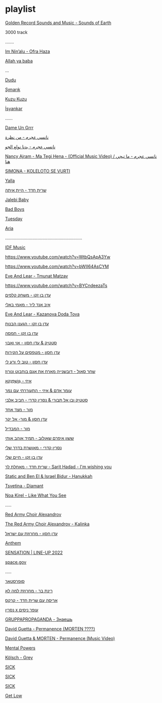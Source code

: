 # playlist


[Golden Record Sounds and Music - Sounds of Earth
](https://science.nasa.gov/mission/voyager/golden-record-contents/sounds/)


3000 track

.......

[ Im Nin’alu - Ofra Haza](https://www.youtube.com/watch?v=ZRnzTTYk7_Q)


[Allah ya baba](https://www.youtube.com/watch?v=0-6k2Cd5hVE)


...

[Dudu](https://www.youtube.com/watch?v=SCZgGVqVsbY)

[Şımarık](https://www.youtube.com/watch?v=cpp69ghR1IM)

[Kuzu Kuzu](https://www.youtube.com/watch?v=NAHRpEqgcL4) 

[ İsyankar](https://www.youtube.com/watch?v=Nb4G-O1LHhc)

......


[Dame Un Grrr](https://www.youtube.com/watch?v=vuMyYFvnTXg)

[ نانسي عجرم - من نظرة](https://www.youtube.com/watch?v=UFn1-pTQ85s)

[‏نانسي عجرم - بدنا نولع الجو](https://www.youtube.com/watch?v=iOP9PYLICK8)


[ Nancy Ajram - Ma Tegi Hena - (Official Music Video) / نانسي عجرم - ما تيجي هنا
](https://www.youtube.com/watch?v=UBBxGHvjNFM)

[SIMONA - KOLELOTO SE VURTI](https://www.youtube.com/watch?v=op9mC4j0PJM) 

[Yalla](https://www.youtube.com/watch?v=i7wveOu5hkQ)

[שרית חדד - היית איתה ](https://www.youtube.com/watch?v=duqK735HJyI)

[Jalebi Baby](https://www.youtube.com/watch?v=IFtwhMK64H8)

[Bad Boys](https://www.youtube.com/watch?v=6ttobrfMnyQ)

[Tuesday](https://www.youtube.com/watch?v=Y1_VsyLAGuk)

[Aria](https://www.youtube.com/watch?v=QZk3WKJc1ME)

..............................................................

 [IDF Music](https://www.youtube.com/playlist?list=PLObnKQho8o8NSEiGqPA0Ie0Upm4EFaKFp)

https://www.youtube.com/watch?v=WtbQsApA3Yw

https://www.youtube.com/watch?v=bWII64AsCYM

[Eve And Lear - Tmunat Matzav](https://www.youtube.com/watch?v=4BdWE5YQTmE)

https://www.youtube.com/watch?v=BYCndeezaTs

[ עדן בן זקן - משחק קלפים](https://www.youtube.com/watch?v=0uPx3_zaA50)


[איב אנד ליר - מאמי באלי](https://www.youtube.com/watch?v=CPF8OUF3dG4 )



[ Eve And Lear - Kazanova Doda Tova](https://www.youtube.com/watch?v=iIE267YyI44)

[עדן בן זקן - הגענו הבנות](https://www.youtube.com/watch?v=MbfNHvxwu_c)

[עדן בן זקן - חמסה ](https://www.youtube.com/watch?v=b3QTszIIMJs)

[סטטיק & עדן חסון - אוי ואבוי](https://www.youtube.com/watch?v=4X0XpX2RXks
) 

[עדן חסון - מטפסים על הקירות](https://www.youtube.com/watch?v=L2UV08m0DqY)


[ עדן חסון - טוב לי ורע לי](https://www.youtube.com/watch?v=5mCDA-TmeAY) 

 [שחר סאול - דובשנייה מארח את אגם בוחבוט ונורוז](https://www.youtube.com/watch?v=0aoNAe3BhAg)

[איזי - גֻּושְׁפַּנְקָא](https://www.youtube.com/watch?v=o8ArEYZ9G4Y)

[עומר אדם & איזי - התעוררתי עם נמר](https://www.youtube.com/watch?v=ucnJWiWFGaQ)
  
[סטטיק ובן אל תבורי & נסרין קדרי - חביב אלבי](https://www.youtube.com/watch?v=lYfrKmEYpdA)

[מור - מצד אחד](https://www.youtube.com/watch?v=PGRrq4yP0hw)

[עדן חסון & מור- אל יקר](https://www.youtube.com/watch?v=QsQsgv1PhNU) 

[מור - המבדיל](https://www.youtube.com/watch?v=S_at_rFif8k)

[ששון איפרם שאולוב - תמיד אוהב אותי ](https://www.youtube.com/watch?v=rgSvk335zis)

[נסרין קדרי - מאושרת בדרך שלי](https://www.youtube.com/watch?v=ZUE6L63C68k) 

[עדן בן זקן - חיים שלי](https://www.youtube.com/watch?v=qEEzKfGa1oY)


[שרית חדד - מאחלת לך - Sarit Hadad - I'm wishing you](https://www.youtube.com/watch?v=7QkhkMRWb28)


[Static and Ben El & Israel Bidur - Hanukkah](https://www.youtube.com/watch?v=P_mo8YCUEgw )

[Tsvetina - Diamant](https://www.youtube.com/watch?v=X8-P5OYKVH0 )

 [Noa Kirel - Like What You See](https://www.youtube.com/watch?v=_dpNA4LOv14)


.....

[ Red Army Choir Alexandrov
](https://www.youtube.com/@RedArmyChoirAlexandrov/videos)

[ The Red Army Choir Alexandrov - Kalinka](https://www.youtube.com/watch?v=oCc7ySI9YMw)


[ עדן חסון - מחרוזת עם ישראל](https://www.youtube.com/watch?v=GwEm2r9sZpE)


 [Anthem](https://www.youtube.com/watch?v=M-6E_aaaqPM)

 [ SENSATION | LINE-UP 2022](https://www.youtube.com/watch?v=icl9tp2YDhg)


[space.gov](https://www.youtube.com/@TeamSpaceIL)


.....


[סופרסטאר](https://www.youtube.com/watch?v=1oeubF55EOA)
 
  [רינת בר - מחרוזת למה לא](https://www.youtube.com/watch?v=5Ac4_6nFZ2M )

[אריסה עם שרית חדד - קרקס ](https://www.youtube.com/watch?v=CcWGhp667mk)

[ נסרין x עופר ניסים](https://www.youtube.com/watch?v=D1ZfrQ-iDuM)





 [GRUPPAPROPAGANDA - Знаешь](https://www.youtube.com/watch?v=WzkLdxeBPfY)


[David Guetta - Permanence {MORTEN ????}](https://www.youtube.com/watch?v=Xm5wz96c7Ec)  

[ David Guetta & MORTEN - Permanence (Music Video)
](https://www.youtube.com/watch?v=U33VOkH-iOs)

[Mental Powers](https://www.youtube.com/watch?v=f_Rq20mwd7U)

[Kölsch - Grey](https://www.youtube.com/watch?v=mVM8D0BQLyY)


[SICK](https://www.youtube.com/watch?v=Qkal7K4Qh9M)

[SICK](https://www.youtube.com/watch?v=Qkal7K4Qh9M) 

[SICK](https://www.youtube.com/watch?v=Qkal7K4Qh9M) 


[Get Low](https://www.youtube.com/watch?v=12CeaxLiMgE)
